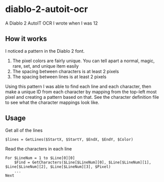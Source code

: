 # diablo-2-autoit-ocr
A Diablo 2 AutoIT OCR I wrote when I was 12


## How it works

I noticed a pattern in the Diablo 2 font. 

 1. The pixel colors are fairly unique. You can tell apart a normal, magic, rare, set, and unique item easily
 2. The spacing between characters is at least 2 pixels
 3. The spacing between lines is at least 2 pixels
 
Using this pattern I was able to find each line and each character, then make a unique ID from each character by mapping from the top-left most pixel and creating a pattern based on that. See the character definition file to see what the character mappings look like.


## Usage

Get all of the lines

    $lines = GetLines($StartX, $StartY, $EndX, $EndY, $Color)

Read the characters in each line

    For $LineNum = 1 to $Line[0][0]
        $Find = GetCharacters($Line[$LineNum][0], $Line[$LineNum][1], $Line[$LineNum][2], $Line[$LineNum][3], $Pixel)
        ...
    Next
      
